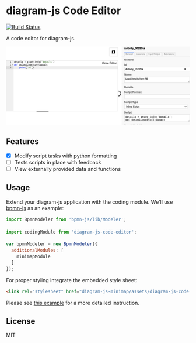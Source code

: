 # diagram-js Code Editor

[![Build Status](https://travis-ci.com/bpmn-io/diagram-js-minimap.svg?branch=master)]()

A code editor for diagram-js.

![Code Editor](resources/screenshot.png)


## Features

* [x] Modify script tasks with python formatting 
* [ ] Tests scripts in place with feedback
* [ ] View externally provided data and functions

## Usage

Extend your diagram-js application with the coding module. We'll use [bpmn-js](https://github.com/bpmn-io/bpmn-js) as an example:

```javascript
import BpmnModeler from 'bpmn-js/lib/Modeler';

import codingModule from 'diagram-js-code-editor';

var bpmnModeler = new BpmnModeler({
  additionalModules: [
    minimapModule
  ]
});
```

For proper styling integrate the embedded style sheet:

```html
<link rel="stylesheet" href="diagram-js-minimap/assets/diagram-js-code-editor.css" />
```

Please see [this example]() for a more detailed instruction.


## License

MIT
